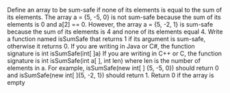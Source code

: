 Define an array to be sum-safe if none of its elements is equal to the sum of its elements. The
array
a = {5, -5, 0} is not sum-safe because the sum of its elements is 0 and a[2] == 0. However, the
array a = {5, -2, 1} is sum-safe because the sum of its elements is 4 and none of its elements
equal 4.
Write a function named isSumSafe that returns 1 if its argument is sum-safe, otherwise it returns
0.
If you are writing in Java or C#, the function signature is
int isSumSafe(int[ ]a)
If you are writing in C++ or C, the function signature is
int isSumSafe(int a[ ], int len) where len is the number of elements in a.
For example, isSumSafe(new int[ ] {5, -5, 0}) should return 0 and isSumSafe(new int[ ]{5, -2,
1}) should return 1.
Return 0 if the array is empty